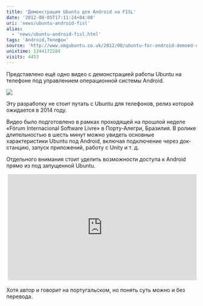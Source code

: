 ```yaml
---
title: 'Демонстрация Ubuntu для Android на FISL'
date: '2012-08-05T17:11:24+04:00'
uri: 'news/ubuntu-android-fisl'
alias: 
  - 'news/ubuntu-android-fisl.html'
tags: 'Android,Телефон'
source: 'http://www.omgubuntu.co.uk/2012/08/ubuntu-for-android-demoed-on-video-at-fisl'
unixtime: 1344172284
visits: 4453
---
```

Представлено ещё одно видео с демонстрацией работы Ubuntu на телефоне под управлением операционной системы Android.

[![](img/2012/08/05/17-00/android-hero-6917946083-o.jpg)](img/2012/08/05/17-00/android-hero-6917946083-o.jpg)

Эту разработку не стоит путать с Ubuntu для телефонов, релиз которой ожидается в 2014 году.

Видео было подготовлено в рамках проходящей на прошлой неделе «Fórum Internacional Software Livre» в Порту-Алегри, Бразилия. В ролике длительностью в шесть минут можно увидеть основные характеристики Ubuntu под Android, включая подключение через док-станцию, запуск приложений, работу с Unity и т. д.

Отдельного внимания стоит уделить возможности доступа к Android прямо из под запущенной Ubuntu.

 <iframe src="http://www.youtube.com/embed/F6_Oo-lKVUM" frameborder="0" width="500" height="281"></iframe>

Хотя автор и говорит на португальском, но понять суть можно и без перевода.
